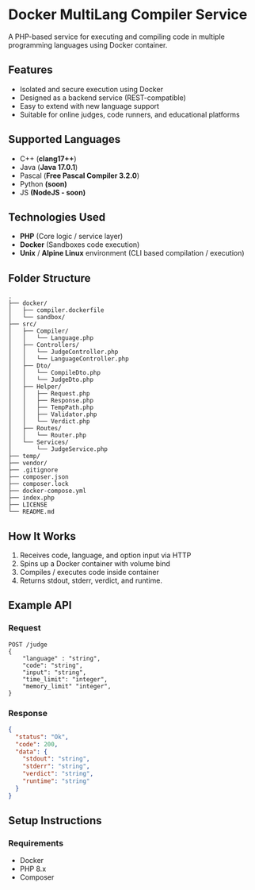 # Docker MultiLang Compiler Service
A PHP-based service for executing and compiling code in multiple programming languages using Docker container.

## Features
- Isolated and secure execution using Docker
- Designed as a backend service (REST-compatible)
- Easy to extend with new language support
- Suitable for online judges, code runners, and educational platforms

## Supported Languages
- C++ (**clang17++**)
- Java (**Java 17.0.1**)
- Pascal (**Free Pascal Compiler 3.2.0**)
- Python **(soon)**
- JS **(NodeJS - soon)**

## Technologies Used
- **PHP** (Core logic / service layer)
- **Docker** (Sandboxes code execution)
- **Unix** / **Alpine Linux** environment (CLI based compilation / execution)

## Folder Structure
```
.
├── docker/
│   ├── compiler.dockerfile
│   └── sandbox/
├── src/
│   ├── Compiler/
│   │   └── Language.php
│   ├── Controllers/
│   │   └── JudgeController.php
│   │   └── LanguageController.php
│   ├── Dto/
│   │   └── CompileDto.php
│   │   └── JudgeDto.php
│   ├── Helper/
│   │   ├── Request.php
│   │   ├── Response.php
│   │   ├── TempPath.php
│   │   ├── Validator.php
│   │   └── Verdict.php
│   ├── Routes/
│   │   └── Router.php
│   └── Services/
│       └── JudgeService.php
├── temp/
├── vendor/
├── .gitignore
├── composer.json
├── composer.lock
├── docker-compose.yml
├── index.php
├── LICENSE
└── README.md
```

## How It Works
1. Receives code, language, and option input via HTTP
2. Spins up a Docker container with volume bind
3. Compiles / executes code inside container
4. Returns stdout, stderr, verdict, and runtime.

## Example API
### Request
```http
POST /judge
{
    "language" : "string",
    "code": "string",
    "input": "string",
    "time_limit": "integer",
    "memory_limit" "integer",
}
```
### Response
```json
{
  "status": "Ok",
  "code": 200,
  "data": {
    "stdout": "string",
    "stderr": "string",
    "verdict": "string",
    "runtime": "string"
  }
}
```

## Setup Instructions
### Requirements
- Docker
- PHP 8.x
- Composer
